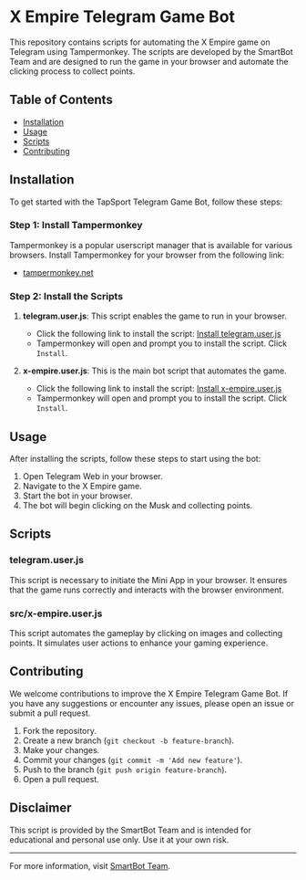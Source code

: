 # X Empire Telegram Game Bot

This repository contains scripts for automating the X Empire game on Telegram using Tampermonkey. The scripts are developed by the SmartBot Team and are designed to run the game in your browser and automate the clicking process to collect points.

## Table of Contents
- [Installation](#installation)
- [Usage](#usage)
- [Scripts](#scripts)
- [Contributing](#contributing)

## Installation

To get started with the TapSport Telegram Game Bot, follow these steps:

### Step 1: Install Tampermonkey

Tampermonkey is a popular userscript manager that is available for various browsers. Install Tampermonkey for your browser from the following link:

- [tampermonkey.net](https://www.tampermonkey.net/)

### Step 2: Install the Scripts

1. **telegram.user.js**: This script enables the game to run in your browser.

   - Click the following link to install the script: [Install telegram.user.js](https://raw.githubusercontent.com/SmartBotBlack/telegram-web-fix-for-open-app/main/src/telegram.user.js)
   - Tampermonkey will open and prompt you to install the script. Click `Install`.

2. **x-empire.user.js**: This is the main bot script that automates the game.

   - Click the following link to install the script: [Install x-empire.user.js](https://raw.githubusercontent.com/SmartBotBlack/x-empire-bot/main/src/x-empire.user.js)
   - Tampermonkey will open and prompt you to install the script. Click `Install`.

## Usage

After installing the scripts, follow these steps to start using the bot:

1. Open Telegram Web in your browser.
2. Navigate to the X Empire game.
3. Start the bot in your browser.
4. The bot will begin clicking on the Musk and collecting points.

## Scripts

### telegram.user.js

This script is necessary to initiate the Mini App in your browser. It ensures that the game runs correctly and interacts with the browser environment.

### src/x-empire.user.js

This script automates the gameplay by clicking on images and collecting points. It simulates user actions to enhance your gaming experience.

## Contributing

We welcome contributions to improve the X Empire Telegram Game Bot. If you have any suggestions or encounter any issues, please open an issue or submit a pull request.

1. Fork the repository.
2. Create a new branch (`git checkout -b feature-branch`).
3. Make your changes.
4. Commit your changes (`git commit -m 'Add new feature'`).
5. Push to the branch (`git push origin feature-branch`).
6. Open a pull request.

## Disclaimer

This script is provided by the SmartBot Team and is intended for educational and personal use only. Use it at your own risk.

---

For more information, visit [SmartBot Team](https://smartbot.black/).

